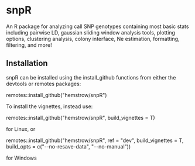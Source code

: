 # snpR
An R package for analyzing call SNP genotypes containing most basic stats including pairwise LD, gaussian sliding window analysis tools, plotting options, clustering analysis, colony interface, Ne estimation, formatting, filtering, and more!

## Installation

snpR can be installed using the install_github functions from either the devtools or remotes packages:

remotes::install_github("hemstrow/snpR")

To install the vignettes, instead use:

remotes::install_github("hemstrow/snpR", build_vignettes = T)

for Linux, or

remotes::install_github("hemstrow/snpR", ref = "dev", build_vignettes = T, build_opts = c("--no-resave-data", "--no-manual"))

for Windows
